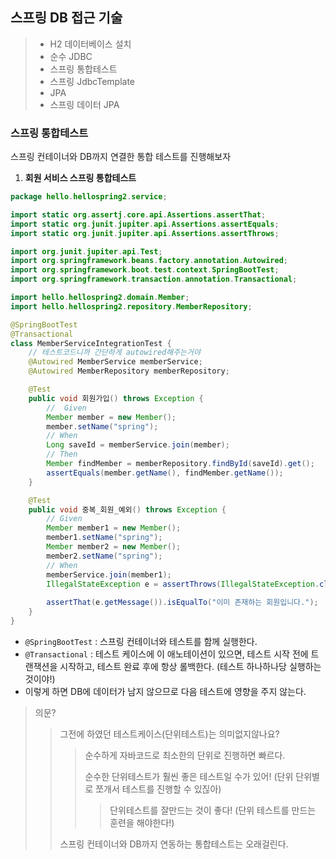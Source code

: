 ##  스프링 DB 접근 기술

>- H2 데이터베이스 설치
>- 순수 JDBC
>- 스프링 통합테스트
>- 스프링 JdbcTemplate
>- JPA
>- 스프링 데이터 JPA

### 스프링 통합테스트

스프링 컨테이너와 DB까지 연결한 통합 테스트를 진행해보자

1. **회원 서비스 스프링 통합테스트**

```java
package hello.hellospring2.service;

import static org.assertj.core.api.Assertions.assertThat;
import static org.junit.jupiter.api.Assertions.assertEquals;
import static org.junit.jupiter.api.Assertions.assertThrows;

import org.junit.jupiter.api.Test;
import org.springframework.beans.factory.annotation.Autowired;
import org.springframework.boot.test.context.SpringBootTest;
import org.springframework.transaction.annotation.Transactional;

import hello.hellospring2.domain.Member;
import hello.hellospring2.repository.MemberRepository;

@SpringBootTest
@Transactional
class MemberServiceIntegrationTest {
	// 테스트코드니까 간단하게 autowired해주는거야
	@Autowired MemberService memberService;
	@Autowired MemberRepository memberRepository;

	@Test
	public void 회원가입() throws Exception {
		//	Given
		Member member = new Member();
		member.setName("spring");
		// When
		Long saveId = memberService.join(member);
		// Then
		Member findMember = memberRepository.findById(saveId).get();
		assertEquals(member.getName(), findMember.getName());
	}

	@Test
	public void 중복_회원_예외() throws Exception {
		// Given
		Member member1 = new Member();
		member1.setName("spring");
		Member member2 = new Member();
		member2.setName("spring");
		// When
		memberService.join(member1);
		IllegalStateException e = assertThrows(IllegalStateException.class, () -> memberService.join(member2));// 예외가 발생해야 한다.
		
		assertThat(e.getMessage()).isEqualTo("이미 존재하는 회원입니다.");
	}
}
```

- `@SpringBootTest` : 스프링 컨테이너와 테스트를 함께 실행한다.
- `@Transactional` : 테스트 케이스에 이 애노테이션이 있으면, 테스트 시작 전에 트랜잭션을 시작하고, 
  테스트 완료 후에 항상 롤백한다. (테스트 하나하나당 실행하는 것이야!) 
- 이렇게 하면 DB에 데이터가 남지 않으므로 다음 테스트에 영향을 주지
  않는다. 



> 의문?
>
> > 그전에 하였던 테스트케이스(단위테스트)는 의미없지않나요?
> >
> > > 순수하게 자바코드로 최소한의 단위로 진행하면 빠르다.
> > >
> > > 순수한 단위테스트가 훨씬 좋은 테스트일 수가 있어! (단위 단위별로 쪼개서 테스트를 진행할 수 있짆아)
> > >
> > > > 단위테스트를 잘만드는 것이 좋다! (단위 테스트를 만드는 훈련을 해야한다!)
> >
> > 스프링 컨테이너와 DB까지 연동하는 통합테스트는 오래걸린다.



